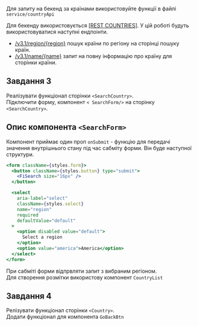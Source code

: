 <!-- ## Завдання 1 -->

<!-- Створи базову маршрутизацію для застосунку пошуку і зберігання країн -->

<!-- У застосунку повинні бути такі маршрути. -->

<!-- - `'/'` - сторінка `<Home/>`, домашня сторінка зі переліком Європейських країн. -->
<!-- - `'/country'` - сторінка `<SearchCountry/>`, сторінка пошуку країн по регіону. -->
<!-- - `'/country/:countryId'` - сторінка `<Country/>`, сторінка з детальною
  інформацією про країну -->

<!-- Якщо користувач зайшов за неіснуючим маршрутом, його необхідно перенаправляти на
домашню сторінку,\
використайте компонент `<Navigate/>` -->

<!-- Додайте `lazy` для відкладеного завантаження сторінок -->

Для запиту на бекенд за країнами використовуйте функції в файлі
`service/countryApi`

Для бекенду використовується [[REST COUNTRIES]](https://restcountries.com/). У
цій роботі будуть використовуватися наступні ендпоінти.

<!-- - [/v3.1/region/europe](https://restcountries.com/v3.1/subregion/europe) перелік
  країн Європи для створення колекції на головній сторінці. -->

- [/v3.1/region/{region}](https://restcountries.com/#api-endpoints-v3-region)
  пошук країни по регіону на сторінці пошуку країн.
- [/v3.1/name/{name}](https://restcountries.com/#api-endpoints-v3-name) запит на
  повну інформацію про країну для сторінки країни.

<!-- ## Завдання 2 -->

<!-- Реалізувати функціонал сторінки `<Home/>`, при відкриті сторінки відправляти
запит за країнами європи і відображати на сторінці -->

<!-- Для створення списку країн використовуй компонент `CountryList`. -->

<!-- Для створення сітки використовуй компоненти `<Grid>` та `<GridItem>`\
всередені компонента `CountryList`\
Пиклад розмітки однієї li -->

<!-- ```
 <GridItem >
  <Link >
    <img src='' alt='' />
  </Link>
</GridItem>
``` -->

## Завдання 3

Реалізувати функціонал сторінки `<SearchCountry>`.\
Підключити форму, компонент `< SearchForm/>` на сторінку `<SearchCountry>`.

## Опис компонента `<SearchForm>`

Компонент приймає один проп `onSubmit` - функцію для передачі значення
внутрішнього стану під час сабміту форми. Він буде наступної структури.

```jsx
<form className={styles.form}>
  <button className={styles.button} type="submit">
    <FiSearch size="16px" />
  </button>

  <select
    aria-label="select"
    className={styles.select}
    name="region"
    required
    defaultValue="default"
  >
    <option disabled value="default">
      Select a region
    </option>
    <option value="america">America</option>
  </select>
</form>
```

При сабміті форми відпрвляти запит з вибраним регіоном.\
Для створення розмітки використову компонент `CountryList`

## Завдання 4

Релізувати функціонал сторінки `<Country>`.\
Додати функціонал для компонента `GoBackBtn`
